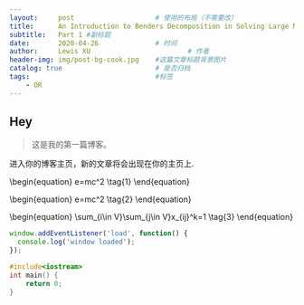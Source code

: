 ```yaml
---
layout:     post   				    # 使用的布局（不需要改）
title:      An Introduction to Benders Decomposition in Solving Large Mixed Integer Linear Problem				# 标题 
subtitle:   Part 1 #副标题
date:       2020-04-26 				# 时间
author:     Lewis XU 						# 作者
header-img: img/post-bg-cook.jpg 	#这篇文章标题背景图片
catalog: true 						# 是否归档
tags:								#标签
    - OR
---
```




## Hey
>这是我的第一篇博客。

进入你的博客主页，新的文章将会出现在你的主页上.


\begin{equation}
e=mc^2 \tag{1}
\end{equation}

\begin{equation}
e=mc^2 \tag{2}
\end{equation}


\begin{equation}
\sum_{i\in V}\sum_{j\in V}x_{ij}^k=1 \tag{3}
\end{equation}



```js
window.addEventListener('load', function() {
  console.log('window loaded');
});
```

```c++
#include<iostream>
int main() {
    return 0;
}
```

